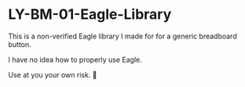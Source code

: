 # LY-BM-01-Eagle-Library
This is a non-verified Eagle library I made for for a generic breadboard button.

I have no idea how to properly use Eagle.

Use at you your own risk. 😬
